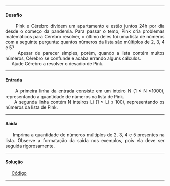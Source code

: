 <hr />

<h4 align="left">Desafio</h4>
    <p align="justify">
        &nbsp;&nbsp;&nbsp;&nbsp;&nbsp;Pink e Cérebro dividem um apartamento e estão juntos 24h por dia desde o começo da pandemia. Para passar o temp, Pink cria problemas matemáticos para Cérebro resolver, o último deles foi uma lista de números com a seguinte pergunta: quantos números da lista são múltiplos de 2, 3, 4 e 5?
        <br>
        &nbsp;&nbsp;&nbsp;&nbsp;&nbsp;Apesar de parecer simples, porém, quando a lista contém muitos números, Cérebro se confunde e acaba errando alguns cálculos.
        <br>
        &nbsp;&nbsp;&nbsp;&nbsp;&nbsp;Ajude Cérebro a resolver o desadio de Pink.
    </p>

<hr />

<h4 align="left">Entrada</h4>
    <p align="justify">
        &nbsp;&nbsp;&nbsp;&nbsp;&nbsp;A primeira linha da entrada consiste em um inteiro N (1 ≤ N ≤1000), representando a quantidade de números na lista de Pink.
        <br>
        &nbsp;&nbsp;&nbsp;&nbsp;&nbsp;A segunda linha contém N inteiros Li (1 ≤ Li ≤ 100), representando os números da lista de Pink.
    </p>

<hr />

<h4 align="left">Saída</h4>
    <p align="justify">
        &nbsp;&nbsp;&nbsp;&nbsp;&nbsp;Imprima a quantidade de números múltiplos de 2, 3, 4 e 5 presentes na lista. Observe a formatação da saída nos exemplos, pois ela deve ser seguida rigorosamente.
    <p>

<hr />

<h4 align="left">Solução</h4>
    <p align="left">
        &nbsp;&nbsp;&nbsp;&nbsp;&nbsp;<a href="https://github.com/lucasrmagalhaes/desafios-DIO/blob/master/Desafios/C%20Sharp/8.%20Praticando%20Programa%C3%A7%C3%A3o%20em%20C%23/3.%20Pink%20e%20C%C3%A9rebro/solucao.cs">Código</a>
    </p>

<hr />